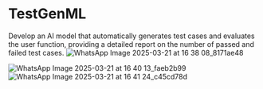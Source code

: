 # TestGenML
Develop an AI model that automatically generates test cases and evaluates the user function, providing a detailed report on the number of passed and failed test cases.
![WhatsApp Image 2025-03-21 at 16 38 08_8171ae48](https://github.com/user-attachments/assets/b3dbdb51-5364-42ea-94c1-49c3a159f8ea)

![WhatsApp Image 2025-03-21 at 16 40 13_faeb2b99](https://github.com/user-attachments/assets/b87fa092-5162-4ae5-9576-7e7d0af96698)
![WhatsApp Image 2025-03-21 at 16 41 24_c45cd78d](https://github.com/user-attachments/assets/a173de90-12da-41ae-9c21-5e07e8b4c11f)

